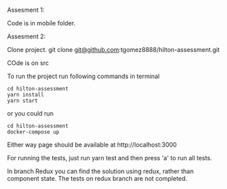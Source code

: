 Assesment 1:

Code is in mobile folder.


Assesment 2:

Clone project.
git clone git@github.com:tgomez8888/hilton-assessment.git

COde is on src

To run the project run following commands in terminal

```
cd hilton-assessment
yarn install
yarn start
```
or you could run 
```
cd hilton-assessment
docker-compose up
```

Either way page should be available at http://localhost:3000

For running the tests, just run yarn test and then press 'a' to run all tests.


In branch Redux you can find the solution using redux, rather than component state. The tests on redux branch are not completed. 
